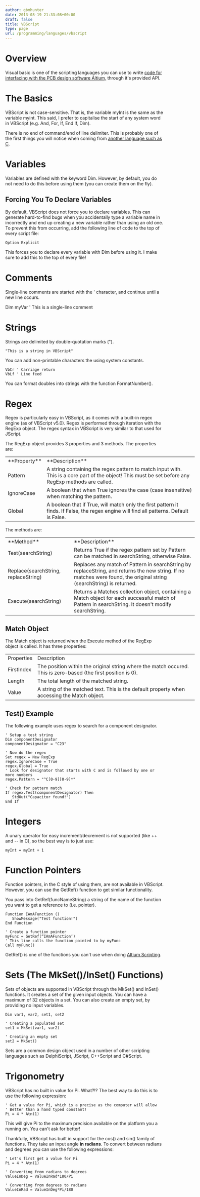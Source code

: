 ```yaml
---
author: gbmhunter
date: 2013-08-19 21:33:08+00:00
draft: false
title: VBScript
type: page
url: /programming/languages/vbscript
---
```


# Overview




Visual basic is one of the scripting languages you can use to write [code for interfacing with the PCB design software Altium,](http://blog.mbedded.ninja/electronics/general/altium/altium-scripting-and-using-the-api) through it's provided API.




# The Basics




VBScript is not case-sensitive. That is, the variable myInt is the same as the variable myint. This said, I prefer to capitalise the start of any system word in VBScript (e.g. And, For, If, End If, Dim).




There is no end of command/end of line delimiter. This is probably one of the first things you will notice when coming from [another language such as C](http://blog.mbedded.ninja/programming/languages/c).




# Variables




Variables are defined with the keyword Dim. However, by default, you do not need to do this before using them (you can create them on the fly).




## Forcing You To Declare Variables




By default, VBScript does not force you to declare variables. This can generate hard-to-find bugs when you accidentally type a variable name in incorrectly and end up creating a new variable rather than using an old one. To prevent this from occurring, add the following line of code to the top of every script file:



    
    Option Explicit




This forces you to declare every variable with Dim before using it. I make sure to add this to the top of every file!




# Comments




Single-line comments are started with the ' character, and continue until a new line occurs.




Dim myVar ' This is a single-line comment




# Strings




Strings are delimited by double-quotation marks (").



    
    "This is a string in VBScript"




You can add non-printable characters the using system constants.



    
    VbCr ' Carriage return
    VbLf ' Line feed




You can format doubles into strings with the function FormatNumber().




# Regex




Regex is particularly easy in VBScript, as it comes with a built-in regex engine (as of VBScript v5.0). Regex is performed through iteration with the RegExp object. The regex syntax in VBScript is very similar to that used for JScript.




The RegExp object provides 3 properties and 3 methods. The properties are:


<table style="width: 600px;" border="0" >
<tbody >
<tr >

<td >**Property**
</td>

<td >**Description**
</td>
</tr>
<tr >

<td >Pattern
</td>

<td >A string containing the regex pattern to match input with. This is a core part of the object! This must be set before any RegExp methods are called.
</td>
</tr>
<tr >

<td >IgnoreCase
</td>

<td >A boolean that when True ignores the case (case insensitive) when matching the pattern.
</td>
</tr>
<tr >

<td >Global
</td>

<td >A boolean that if True, will match only the first pattern it finds. If False, the regex engine will find all patterns. Default is False.
</td>
</tr>
</tbody>
</table>


The methods are:


<table style="width: 600px;" border="0" >
<tbody >
<tr >

<td >**Method**
</td>

<td >**Description**
</td>
</tr>
<tr >

<td >Test(searchString)
</td>

<td >Returns True if the regex pattern set by Pattern can be matched in searchString, otherwise False.
</td>
</tr>
<tr >

<td >Replace(searchString, replaceString)
</td>

<td >Replaces any match of Pattern in searchString by replaceString, and returns the new string. If no matches were found, the original string (searchString) is returned.
</td>
</tr>
<tr >

<td >Execute(searchString)
</td>

<td >Returns a Matches collection object, containing a Match object for each successful match of Pattern in searchString. It doesn't modify searchString.
</td>
</tr>
</tbody>
</table>


## Match Object




The Match object is returned when the Execute method of the RegExp object is called. It has three properties:


<table style="width: 600px;" border="0" >
<tbody >
<tr >

<td >Properties
</td>

<td >Description
</td>
</tr>
<tr >

<td >FirstIndex
</td>

<td >The position within the original string where the match occured. This is zero-based (the first position is 0).
</td>
</tr>
<tr >

<td >Length
</td>

<td >The total length of the matched string.
</td>
</tr>
<tr >

<td >Value
</td>

<td >A string of the matched text. This is the default property when accessing the Match object.
</td>
</tr>
</tbody>
</table>


## Test() Example




The following example uses regex to search for a component designator.



    
    ' Setup a test string
    Dim componentDesignator
    componentDesignator = "C23"
    
    ' Now do the regex
    Set regex = New RegExp
    regex.IgnoreCase = True
    regex.Global = True
    ' Look for designator that starts with C and is followed by one or more numbers
    regex.Pattern = "^C[0-9][0-9]*"
    
    ' Check for pattern match
    If regex.Test(componentDesignator) Then
       StdOut("Capacitor found!")
    End If




# Integers




A unary operator for easy increment/decrement is not supported (like ++ and -- in C), so the best way is to just use:



    
    myInt = myInt + 1




# Function Pointers




Function pointers, in the C style of using them, are not available in VBScript. However, you can use the GetRef() function to get similar functionality.




You pass into GetRef(funcNameString) a string of the name of the function you want to get a reference to (i.e. pointer).



    
    Function IAmAFunction ()
       ShowMessage("Test function!")
    End Function
    
    ' Create a function pointer
    myFunc = GetRef(“IAmAFunction″)
    ' This line calls the function pointed to by myFunc
    Call myFunc()




GetRef() is one of the functions you can't use when doing [Altium Scripting](http://blog.mbedded.ninja/electronics/general/altium/altium-scripting-and-using-the-api).




# Sets (The MkSet()/InSet() Functions)




Sets of objects are supported in VBScript through the MkSet() and InSet() functions. It creates a set of the given input objects. You can have a maximum of 32 objects in a set. You can also create an empty set, by providing no input variables.



    
    Dim var1, var2, set1, set2
    
    ' Creating a populated set
    set1 = MkSet(var1, var2)
    
    ' Creating an empty set
    set2 = MkSet()




Sets are a common design object used in a number of other scripting languages such as DelphiScript, JScript, C++Script and C#Script.




# Trigonometry




VBScript has no built in value for Pi. What?!? The best way to do this is to use the following expression:



    
    ' Get a value for Pi, which is a precise as the computer will allow
    ' Better than a hand typed constant!
    Pi = 4 * Atn(1)




This will give Pi to the maximum precision available on the platform you a running on. You can't ask for better!




Thankfully, VBScript has built in support for the cos() and sin() family of functions. They take an input angle **in radians**. To convert between radians and degrees you can use the following expressions:



    
    ' Let's first get a value for Pi
    Pi = 4 * Atn(1)
    
    ' Converting from radians to degrees
    ValueInDeg = ValueInRad*180/Pi
    
    ' Converting from degrees to radians
    ValueInRad = ValueInDeg*Pi/180




# 
